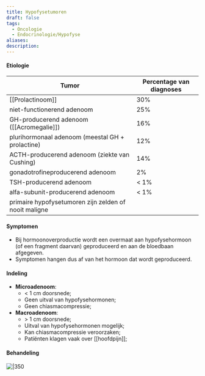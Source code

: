 ```yaml
---
title: Hypofysetumoren
draft: false
tags:
  - Oncologie
  - Endocrinologie/Hypofyse
aliases: 
description:
---
```



#### Etiologie

| Tumor                                            | Percentage van diagnoses |
| ------------------------------------------------ | ------------------------ |
| [[Prolactinoom]]                                 | 30%                      |
| niet-functionerend adenoom                       | 25%                      |
| GH-producerend adenoom ([[Acromegalie]])             | 16%                      |
| plurihormonaal adenoom (meestal GH + prolactine) | 12%                      |
| ACTH-producerend adenoom (ziekte van Cushing)    | 14%                      |
| gonadotrofineproducerend adenoom                 | 2%                       |
| TSH-producerend adenoom                          | < 1%                     |
| alfa-subunit-producerend adenoom                 | < 1%                     |
| primaire hypofysetumoren zijn zelden of nooit maligne                                               |                          |

#### Symptomen
- Bij hormoonoverproductie wordt een overmaat aan hypofysehormoon (of een fragment daarvan) geproduceerd en aan de bloedbaan afgegeven. 
- Symptomen hangen dus af van het hormoon dat wordt geproduceerd. 

#### Indeling
- **Microadenoom**:
	- < 1 cm doorsnede;
	- Geen uitval van hypofysehormonen;
	- Geen chiasmacompressie;
- **Macroadenoom**:
	- \> 1 cm doorsnede;
	- Uitval van hypofysehormonen mogelijk;
	- Kan chiasmacompressie veroorzaken;
	- Patiënten klagen vaak over [[hoofdpijn]];

#### Behandeling
![|350](https://i.imgur.com/8Dw4TCj.png)
